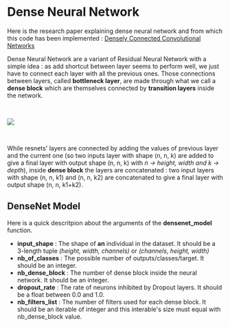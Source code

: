 # Dense Neural Network

Here is the research paper explaining dense neural network and from which this code has been implemented : [Densely Connected Convolutional Networks](https://arxiv.org/pdf/1608.06993.pdf)

Dense Neural Network are a variant of Residual Neural Network with a simple idea : as add shortcut between layer seems to perform well, we just have to connect each layer with all the previous ones. Those connections between layers, called **bottleneck layer**, are made through what we call a **dense block** which are themselves connected by **transition layers** inside the network. 

<br>

 ![](https://paperswithcode.com/media/methods/Screen_Shot_2020-06-20_at_11.35.53_PM_KroVKVL.png)

<br>

While resnets' layers are connected by adding the values of previous layer and the current one (so two inputs layer with shape (n, n, k) are added to give a final layer with output shape (n, n, k) with *n -> height, width and k -> depth*), inside **dense block** the layers are concatenated : two input layers with shape (n, n, k1) and (n, n, k2) are concatenated to give a final layer with output shape (n, n, k1+k2).

## DenseNet Model

Here is a quick descritpion about the arguments of the **densenet_model** function.

<ul>
    <li> <b>input_shape</b> : The shape of <b>an</b> individual in the dataset. It should be a 3-length tuple <i>(height, width, channels)</i> or <i>(channels, height, width)</i></li>
    <li> <b>nb_of_classes</b> : The possible number of outputs/classes/target. It should be an integer.</li>
    <li> <b>nb_dense_block</b> : The number of dense block inside the neural network. It should be an integer.</li>
    <li> <b>dropout_rate</b> : The rate of neurons inhibited by Dropout layers. It should be a float between 0.0 and 1.0.</li>
    <li> <b>nb_filters_list</b> : The number of filters used for each dense block. It should be an iterable of integer and this interable's size must equal with nb_dense_block value.</li>
</ul>